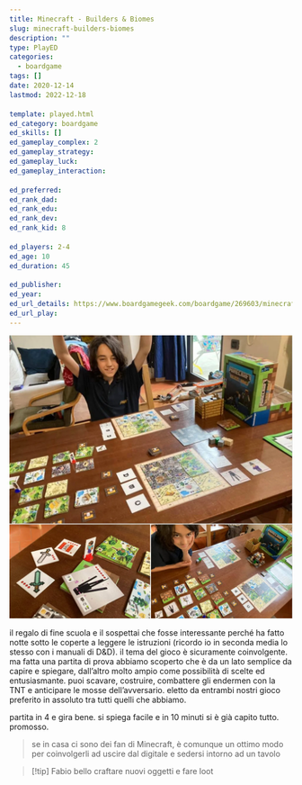 ```yaml
---
title: Minecraft - Builders & Biomes
slug: minecraft-builders-biomes
description: ""
type: PlayED
categories:
  - boardgame
tags: []
date: 2020-12-14
lastmod: 2022-12-18

template: played.html
ed_category: boardgame
ed_skills: []
ed_gameplay_complex: 2
ed_gameplay_strategy: 
ed_gameplay_luck: 
ed_gameplay_interaction: 

ed_preferred: 
ed_rank_dad: 
ed_rank_edu: 
ed_rank_dev: 
ed_rank_kid: 8

ed_players: 2-4
ed_age: 10
ed_duration: 45

ed_publisher: 
ed_year: 
ed_url_details: https://www.boardgamegeek.com/boardgame/269603/minecraft-builders-biomes
ed_url_play: 
---
```


![](../../assets/img/played/boardgame/minecraft-biolders-biomes.webp)

il regalo di fine scuola e il sospettai che fosse interessante perché ha fatto notte sotto le coperte a leggere le istruzioni (ricordo io in seconda media lo stesso con i manuali di D&D). il tema del gioco è sicuramente coinvolgente.
ma fatta una partita di prova abbiamo scoperto che è da un lato semplice da capire e spiegare, dall’altro molto ampio come possibilità di scelte ed entusiasmante.
puoi scavare, costruire, combattere gli endermen con la TNT e anticipare le mosse dell’avversario.
eletto da entrambi nostri gioco preferito in assoluto tra tutti quelli che abbiamo.

partita in 4 e gira bene. si spiega facile e in 10 minuti si è già capito tutto. promosso.

> se in casa ci sono dei fan di Minecraft, è comunque un ottimo modo per coinvolgerli ad uscire dal digitale e sedersi intorno ad un tavolo

> [!tip] Fabio
> bello craftare nuovi oggetti e fare loot

